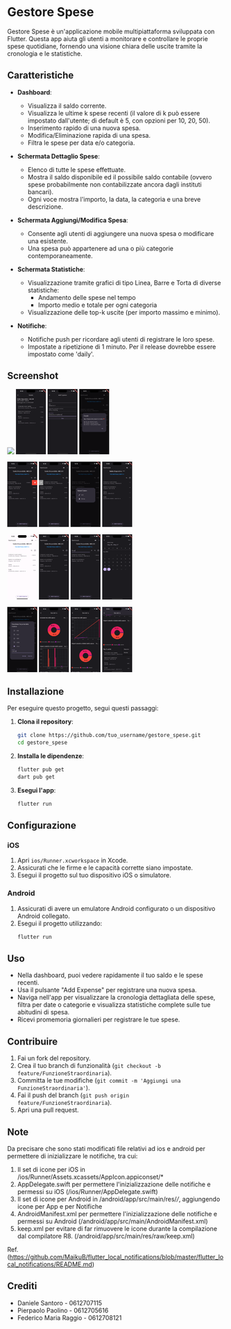 # Gestore Spese

Gestore Spese è un'applicazione mobile multipiattaforma sviluppata con Flutter. Questa app aiuta gli utenti a monitorare e controllare le proprie spese quotidiane, fornendo una visione chiara delle uscite tramite la cronologia e le statistiche.

## Caratteristiche

- **Dashboard**:
  - Visualizza il saldo corrente.
  - Visualizza le ultime k spese recenti (il valore di k può essere impostato dall'utente; di default è 5, con opzioni per 10, 20, 50).
  - Inserimento rapido di una nuova spesa.
  - Modifica/Eliminazione rapida di una spesa.
  - Filtra le spese per data e/o categoria.

- **Schermata Dettaglio Spese**:
  - Elenco di tutte le spese effettuate.
  - Mostra il saldo disponibile ed il possibile saldo contabile (ovvero spese probabilmente non contabilizzate ancora dagli instituti bancari).
  - Ogni voce mostra l'importo, la data, la categoria e una breve descrizione.

- **Schermata Aggiungi/Modifica Spesa**:
  - Consente agli utenti di aggiungere una nuova spesa o modificare una esistente.
  - Una spesa può appartenere ad una o più categorie contemporaneamente.

- **Schermata Statistiche**:
  - Visualizzazione tramite grafici di tipo Linea, Barre e Torta di diverse statistiche:
    - Andamento delle spese nel tempo
    - Importo medio e totale per ogni categoria
  - Visualizzazione delle top-k uscite (per importo massimo e minimo).

- **Notifiche**:
  - Notifiche push per ricordare agli utenti di registrare le loro spese.
  - Impostate a ripetizione di 1 minuto. Per il release dovrebbe essere impostato come 'daily'.

## Screenshot

<img src="screenshots/Portrait/notifications_test.png" height="150"/> <img src="screenshots/Portrait/portrait_account_details.png" height="150"/> <img src="screenshots/Portrait/portrait_add_edit_expense.png" height="150"/> <img src="screenshots/Portrait/portrait_credits.png" height="150"/>

<img src="screenshots/Portrait/portrait_dashboard_fast_delete.png" height="150"/> <img src="screenshots/Portrait/portrait_dashboard_fast_edit.png" height="150"/> <img src="screenshots/Portrait/portrait_dashboard_fast_multiselection.png" height="150"/> <img src="screenshots/Portrait/portrait_dashboard_hidden_balance.png" height="150"/>

<img src="screenshots/Portrait/portrait_dashboard_light_mode.png" height="150"/> <img src="screenshots/Portrait/portrait_dashboard_main.png" height="150"/> <img src="screenshots/Portrait/portrait_dashboard_search_by_category.png" height="150"/> <img src="screenshots/Portrait/portrait_dashboard_search_by_date.png" height="150"/>

<img src="screenshots/Portrait/portrait_recharge.png" height="150"/> <img src="screenshots/Portrait/portrait_statistics_1.png" height="150"/> <img src="screenshots/Portrait/portrait_statistics_2.png" height="150"/> <img src="screenshots/Portrait/portrait_statistics_3.png" height="150"/>

## Installazione

Per eseguire questo progetto, segui questi passaggi:

1. **Clona il repository**:
   ```bash
   git clone https://github.com/tuo_username/gestore_spese.git
   cd gestore_spese
   ```

2. **Installa le dipendenze**:
   ```bash
   flutter pub get
   dart pub get
   ```

3. **Esegui l'app**:
   ```bash
   flutter run
   ```

## Configurazione

### iOS

1. Apri `ios/Runner.xcworkspace` in Xcode.
2. Assicurati che le firme e le capacità corrette siano impostate.
3. Esegui il progetto sul tuo dispositivo iOS o simulatore.

### Android

1. Assicurati di avere un emulatore Android configurato o un dispositivo Android collegato.
2. Esegui il progetto utilizzando:
   ```bash
   flutter run
   ```

## Uso

- Nella dashboard, puoi vedere rapidamente il tuo saldo e le spese recenti.
- Usa il pulsante "Add Expense" per registrare una nuova spesa.
- Naviga nell'app per visualizzare la cronologia dettagliata delle spese, filtra per date o categorie e visualizza statistiche complete sulle tue abitudini di spesa.
- Ricevi promemoria giornalieri per registrare le tue spese.

## Contribuire

1. Fai un fork del repository.
2. Crea il tuo branch di funzionalità (`git checkout -b feature/FunzioneStraordinaria`).
3. Committa le tue modifiche (`git commit -m 'Aggiungi una FunzioneStraordinaria'`).
4. Fai il push del branch (`git push origin feature/FunzioneStraordinaria`).
5. Apri una pull request.

## Note
Da precisare che sono stati modificati file relativi ad ios e android per permettere di inizializzare le notifiche, tra cui:
1. Il set di icone per iOS in /ios/Runner/Assets.xcassets/AppIcon.appiconset/*
2. AppDelegate.swift per permettere l'inizializzazione delle notifiche e permessi su iOS (/ios/Runner/AppDelegate.swift)
3. Il set di icone per Android in /android/app/src/main/res/*/*, aggiungendo icone per App e per Notifiche
4. AndroidManifest.xml per permettere l'inizializzazione delle notifiche e permessi su Android (/android/app/src/main/AndroidManifest.xml)
5. keep.xml per evitare di far rimuovere le icone durante la compilazione dal compilatore R8. (/android/app/src/main/res/raw/keep.xml)

Ref. (https://github.com/MaikuB/flutter_local_notifications/blob/master/flutter_local_notifications/README.md)

## Crediti
- Daniele Santoro - 0612707115
- Pierpaolo Paolino - 0612705616
- Federico Maria Raggio - 0612708121
